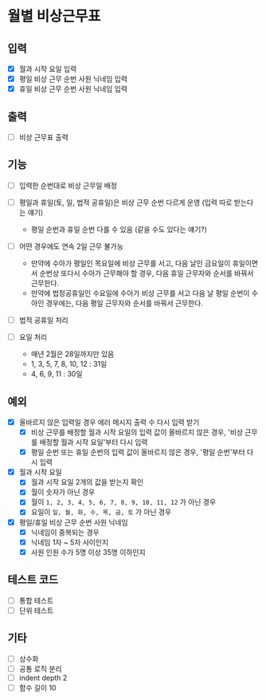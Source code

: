 # 월별 비상근무표

## 입력

  - [x] 월과 시작 요일 입력
  - [x] 평일 비상 근무 순번 사원 닉네임 입력
  - [x] 휴일 비상 근무 순번 사원 닉네임 입력

## 출력

  - [ ] 비상 근무표 출력

## 기능

  - [ ] 입력한 순번대로 비상 근무일 배정

  - [ ] 평일과 휴일(토, 일, 법적 공휴일)은 비상 근무 순번 다르게 운영 (입력 따로 받는다는 얘기)
    - 평일 순번과 휴일 순번 다를 수 있음 (같을 수도 있다는 얘기?)

  - [ ] 어떤 경우에도 연속 2일 근무 불가능
    - 만약에 수아가 평일인 목요일에 비상 근무를 서고, 다음 날인 금요일이 휴일이면서 순번상 또다시 수아가 근무해야 할 경우, 다음 휴일 근무자와 순서를 바꿔서 근무한다.
    - 만약에 법정공휴일인 수요일에 수아가 비상 근무를 서고 다음 날 평일 순번이 수아인 경우에는, 다음 평일 근무자와 순서를 바꿔서 근무한다.

  - [ ] 법적 공휴일 처리

  - [ ] 요일 처리
    - 매년 2월은 28일까지만 있음
    - 1, 3, 5, 7, 8, 10, 12 : 31일
    - 4, 6, 9, 11 : 30일

## 예외 

  - [x] 올바르지 않은 입력일 경우 에러 메시지 출력 수 다시 입력 받기
    - [x] 비상 근무를 배정할 월과 시작 요일의 입력 값이 올바르지 않은 경우, '비상 근무를 배정할 월과 시작 요일'부터 다시 입력
    - [x] 평일 순번 또는 휴일 순번의 입력 값이 올바르지 않은 경우, '평일 순번'부터 다시 입력

  - [x] 월과 시작 요일
    - [x] 월과 시작 요일 2개의 값을 받는지 확인
    - [x] 월이 숫자가 아닌 경우
    - [x] 월이 `1, 2, 3, 4, 5, 6, 7, 8, 9, 10, 11, 12` 가 아닌 경우
    - [x] 요일이 `일, 월, 화, 수, 목, 금, 토` 가 아닌 경우

  - [x] 평일/휴일 비상 근무 순번 사원 닉네임
    - [x] 닉네임이 중복되는 경우
    - [x] 닉네임 1자 ~ 5자 사이인지
    - [x] 사원 인원 수가 5명 이상 35명 이하인지

## 테스트 코드

  - [ ] 통합 테스트
  - [ ] 단위 테스트

## 기타

  - [ ] 상수화
  - [ ] 공통 로직 분리
  - [ ] indent depth 2
  - [ ] 함수 길이 10

